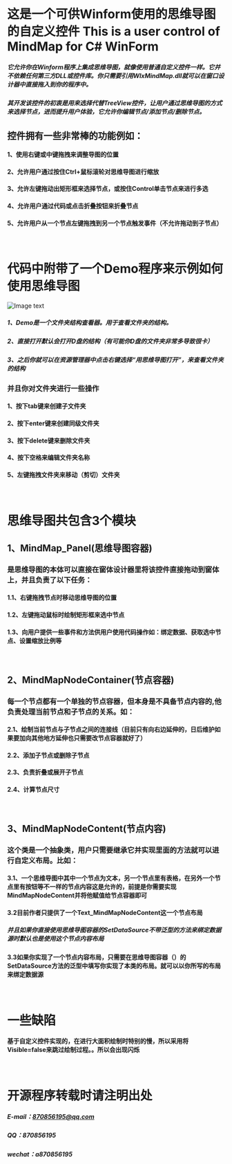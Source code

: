 # 这是一个可供Winform使用的思维导图的自定义控件 This is a user control of MindMap for C# WinForm
##### 它允许你在Winform程序上集成思维导图，就像使用普通自定义控件一样。它并不依赖任何第三方DLL或控件库。你只需要引用WlxMindMap.dll就可以在窗口设计器中直接拖入到你的程序中。
##### 其开发该控件的初衷是用来选择代替TreeView控件，让用户通过思维导图的方式来选择节点，进而提升用户体验，它允许你编辑节点/添加节点/删除节点。
## 控件拥有一些非常棒的功能例如：
#### 1、使用右键或中键拖拽来调整导图的位置
#### 2、允许用户通过按住Ctrl+鼠标滚轮对思维导图进行缩放
#### 3、允许左键拖动出矩形框来选择节点，或按住Control单击节点来进行多选
#### 4、允许用户通过代码或点击折叠按钮来折叠节点
#### 5、允许用户从一个节点左键拖拽到另一个节点触发事件（不允许拖动到子节点）
<br/>

# 代码中附带了一个Demo程序来示例如何使用思维导图
![Image text](https://raw.githubusercontent.com/a1174236686/MindMapUserControlForWinForm/master/ReadmeImg/%E5%BE%AE%E4%BF%A1%E6%88%AA%E5%9B%BE_20181219152530.png)

##### 1、Demo是一个文件夹结构查看器。用于查看文件夹的结构。
##### 2、直接打开默认会打开D盘的结构（有可能你D盘的文件夹非常多导致很卡）
##### 3、之后你就可以在资源管理器中点击右键选择“用思维导图打开”，来查看文件夹的结构
### 并且你对文件夹进行一些操作
#### 1、按下tab键来创建子文件夹
#### 2、按下enter键来创建同级文件夹
#### 3、按下delete键来删除文件夹
#### 4、按下空格来编辑文件夹名称
#### 5、左键拖拽文件夹来移动（剪切）文件夹

<br/>

# 思维导图共包含3个模块
## 1、MindMap_Panel(思维导图容器)
### 是思维导图的本体可以直接在窗体设计器里将该控件直接拖动到窗体上，并且负责了以下任务：
#### 1.1、右键拖拽节点时移动思维导图的位置
#### 1.2、左键拖动鼠标时绘制矩形框来选中节点
#### 1.3、向用户提供一些事件和方法供用户使用代码操作如：绑定数据、获取选中节点、设置缩放比例等
<br/>

## 2、MindMapNodeContainer(节点容器)
### 每一个节点都有一个单独的节点容器，但本身是不具备节点内容的,他负责处理当前节点和子节点的关系。如：
#### 2.1、绘制当前节点与子节点之间的连接线（目前只有向右边延伸的，日后维护如果要加向其他地方延伸也只需要改节点容器就好了）
#### 2.2、添加子节点或删除子节点
#### 2.3、负责折叠或展开子节点
#### 2.4、计算节点尺寸
<br/>

## 3、MindMapNodeContent(节点内容)
### 这个类是一个抽象类，用户只需要继承它并实现里面的方法就可以进行自定义布局。比如：
#### 3.1、一个思维导图中其中一个节点为文本，另一个节点里有表格，在另外一个节点里有按钮等不一样的节点内容这是允许的，前提是你需要实现MindMapNodeContent并将他赋值给节点容器即可
#### 3.2目前作者只提供了一个Text_MindMapNodeContent这一个节点布局
##### 并且如果你直接使用思维导图容器的SetDataSource不带泛型的方法来绑定数据源时默认也是使用这个节点内容布局
#### 3.3如果你实现了一个节点内容布局，只需要在思维导图容器（）的SetDataSource方法的泛型中填写你实现了本类的布局。就可以以你所写的布局来绑定数据源
<br/>

# 一些缺陷
#### 基于自定义控件实现的，在进行大面积绘制时特别的慢，所以采用将Visible=false来跳过绘制过程。。所以会出现闪烁

<br/>

# 开源程序转载时请注明出处
##### E-mail：870856195@qq.com
##### QQ：870856195
##### wechat：a870856195